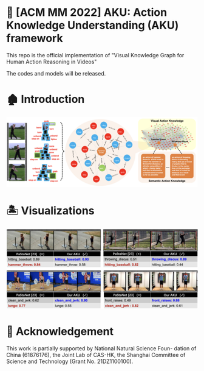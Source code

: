 # 🚀 [ACM MM 2022] AKU: Action Knowledge Understanding (AKU) framework
This repo is the official implementation of "Visual Knowledge Graph for Human Action Reasoning in Videos" 

The codes and models will be released.


# 🏚️ Introduction
![teaser](img/framework.png)



# 🏝️ Visualizations
![teaser](img/vis.png)




# 🏰 Acknowledgement
This work is partially supported by National Natural Science Foun-
dation of China (61876176), the Joint Lab of CAS-HK, the Shanghai
Committee of Science and Technology (Grant No. 21DZ1100100).
